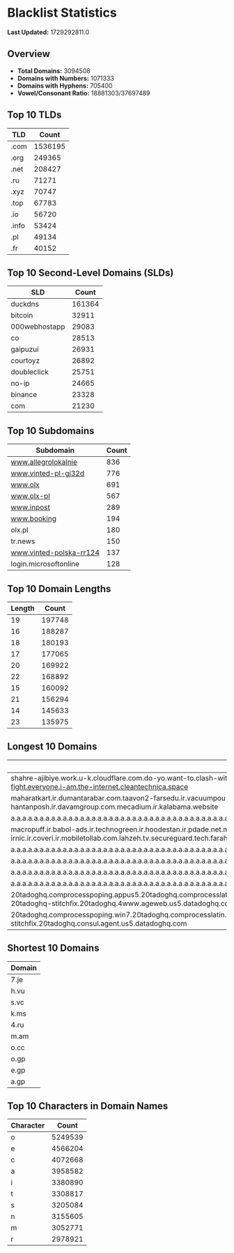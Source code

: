 # Blacklist Statistics

**Last Updated:** 1729292811.0

## Overview
- **Total Domains:** 3094508
- **Domains with Numbers:** 1071333
- **Domains with Hyphens:** 705400
- **Vowel/Consonant Ratio:** 18881303/37697489

## Top 10 TLDs
| TLD | Count |
| --- | ----- |
| .com | 1536195 |
| .org | 249365 |
| .net | 208427 |
| .ru | 71271 |
| .xyz | 70747 |
| .top | 67783 |
| .io | 56720 |
| .info | 53424 |
| .pl | 49134 |
| .fr | 40152 |

## Top 10 Second-Level Domains (SLDs)
| SLD | Count |
| --- | ----- |
| duckdns | 161364 |
| bitcoin | 32911 |
| 000webhostapp | 29083 |
| co | 28513 |
| gaipuzui | 26931 |
| courtoyz | 26892 |
| doubleclick | 25751 |
| no-ip | 24665 |
| binance | 23328 |
| com | 21230 |

## Top 10 Subdomains
| Subdomain | Count |
| --------- | ----- |
| www.allegrolokalnie | 836 |
| www.vinted-pl-gj32d | 776 |
| www.olx | 691 |
| www.olx-pl | 567 |
| www.inpost | 289 |
| www.booking | 194 |
| olx.pl | 180 |
| tr.news | 150 |
| www.vinted-polska-rr124 | 137 |
| login.microsoftonline | 128 |

## Top 10 Domain Lengths
| Length | Count |
| ------ | ----- |
| 19 | 197748 |
| 16 | 188287 |
| 18 | 180193 |
| 17 | 177065 |
| 20 | 169922 |
| 22 | 168892 |
| 15 | 160092 |
| 21 | 156294 |
| 14 | 145633 |
| 23 | 135975 |

## Longest 10 Domains
| Domain |
| ------ |
| shahre-ajibiye.work.u-k.cloudflare.com.do-yo.want-to.clash-with.this.www.microsoft.com.there-is-no.dlate-fine.google.comwww.dynu.com.count-with-me.cyou.com.now-sudo.rm-rf.ddns.net.we-are-here.again-to-fight.everyone.i-am.the-internet.cleantechnica.space |
| maharatkart.ir.dumantarabar.com.taavon2-farsedu.ir.vacuumpou-ya.com.helikala.com.souli.ir.variz.me.javaherha.ir.mmpars-vnd.com.medisib.com.ojan.org.myheaven.ir.khanehma-hak.ir.wagg-on-ads.com.bor-hantanposh.ir.davamgroup.com.mecadium.ir.kalabama.website |
| a.a.a.a.a.a.a.a.a.a.a.a.a.a.a.a.a.a.a.a.a.a.a.a.a.a.a.a.a.a.a.a.a.a.a.a.a.a.a.a.a.a.a.a.a.a.a.a.a.a.a.a.a.a.a.a.a.a.a.a.a.a.a.a.a.a.a.a.a.a.a.a.a.a.a.a.a.a.a.a.a.a.a.a.a.a.a.a.a.a.a.a.a.a.a.a.a.a.a.a.a.a.a.a.a.a.a.a.a.a.a.a.a.a.a.a.a.a.a.myniceposts.com |
| macropuff.ir.babol-ads.ir.technogreen.ir.hoodestan.ir.pdade.net.maharatamoozi.ir.biores.ir.pbmarket.ir.shop-kala.ir.ayeroon.ir.kimia-choob.com.ov104-irnic.ir.coveri.ir.mobiletollab.com.lahzeh.tv.secureguard.tech.farahadaf.ir.yejadige.ir.tehraanvila.shop |
| a.a.a.a.a.a.a.a.a.a.a.a.a.a.a.a.a.a.a.a.a.a.a.a.a.a.a.a.a.a.a.a.a.a.a.a.a.a.a.a.a.a.a.a.a.a.a.a.a.a.a.a.a.a.a.a.a.a.a.a.a.a.a.a.a.a.a.a.a.a.a.a.a.a.a.a.a.a.a.a.a.a.a.a.a.a.a.a.a.a.a.a.a.a.a.a.a.a.a.a.a.a.a.a.a.a.a.a.a.a.a.a.a.a.a.a.a.a.myniceposts.com |
| a.a.a.a.a.a.a.a.a.a.a.a.a.a.a.a.a.a.a.a.a.a.a.a.a.a.a.a.a.a.a.a.a.a.a.a.a.a.a.a.a.a.a.a.a.a.a.a.a.a.a.a.a.a.a.a.a.a.a.a.a.a.a.a.a.a.a.a.a.a.a.a.a.a.a.a.a.a.a.a.a.a.a.a.a.a.a.a.a.a.a.a.a.a.a.a.a.a.a.a.a.a.a.a.a.a.a.a.a.a.a.a.a.a.a.a.a.myniceposts.com |
| a.a.a.a.a.a.a.a.a.a.a.a.a.a.a.a.a.a.a.a.a.a.a.a.a.a.a.a.a.a.a.a.a.a.a.a.a.a.a.a.a.a.a.a.a.a.a.a.a.a.a.a.a.a.a.a.a.a.a.a.a.a.a.a.a.a.a.a.a.a.a.a.a.a.a.a.a.a.a.a.a.a.a.a.a.a.a.a.a.a.a.a.a.a.a.a.a.a.a.a.a.a.a.a.a.a.a.a.a.a.a.a.a.a.a.a.myniceposts.com |
| a.a.a.a.a.a.a.a.a.a.a.a.a.a.a.a.a.a.a.a.a.a.a.a.a.a.a.a.a.a.a.a.a.a.a.a.a.a.a.a.a.a.a.a.a.a.a.a.a.a.a.a.a.a.a.a.a.a.a.a.a.a.a.a.a.a.a.a.a.a.a.a.a.a.a.a.a.a.a.a.a.a.a.a.a.a.a.a.a.a.a.a.a.a.a.a.a.a.a.a.a.a.a.a.a.a.a.a.a.a.a.a.a.a.a.myniceposts.com |
| 20tadoghq.comprocesspoping.appus5.20tadoghq.comprocesslatin.ageweb.us5.20tadoghq.0-b2bs-9-app.us5.20tadoghq.usage-comprocess3-3-6-apps.us5.20tadoghq.helm-20tadoghq-iress.20tadoghq.helm-20tadoghq-stitchfix.20tadoghq.4www.ageweb.us5.datadoghq.com |
| 20tadoghq.comprocesspoping.win7.20tadoghq.comprocesslatin.agent.us5.20tadoghq.0-13-9-app.us5.20tadoghq.usage-ap1us3pcomproclient-urls.us5.20tadoghq.helm-20tadoghq-iress.20tadoghq.helm-20tadoghq-stitchfix.20tadoghq.consul.agent.us5.datadoghq.com |

## Shortest 10 Domains
| Domain |
| ------ |
| 7.je |
| h.vu |
| s.vc |
| k.ms |
| 4.ru |
| m.am |
| o.cc |
| o.gp |
| e.gp |
| a.gp |

## Top 10 Characters in Domain Names
| Character | Count |
| --------- | ----- |
| o | 5249539 |
| e | 4566204 |
| c | 4072668 |
| a | 3958582 |
| i | 3380890 |
| t | 3308817 |
| s | 3205084 |
| n | 3155605 |
| m | 3052771 |
| r | 2978921 |
